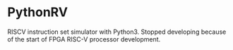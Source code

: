 # PythonRV
RISCV instruction set simulator with Python3.
Stopped developing because of the start of FPGA RISC-V processor development.
